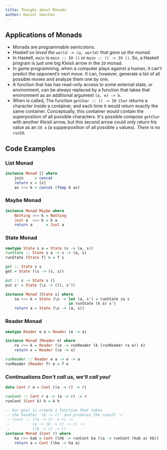 ```yaml
---
title: Thoughs about Monads
author: Daniel Sanchez
---
```


## Applications of Monads
- Monads are programmable semicolons.
- *Haskell so loved the `world -> (a, world)` that gave us the monad.*
- In Haskell, `main` is `main :: IO ()` or `main :: () -> IO ()`. So, a
    Haskell program is just one big Kleisli arrow in the `IO` monad.
- In game programming, when a computer plays against a human, it can’t
    predict the opponent’s next move. It can, however, generate a list
    of all possible moves and analyze them one by one.
- A function that has has read-only access to some external state, or 
    environment, can be always replaced by a function that takes that
    environment as an additional argument `(a, e) -> b`.
- When is called, The function `getChar :: () -> IO Char` returns a 
    character inside a container, and each time it would return exactly
    the same container. Conceptually, this container would contain the
    superposition of all possible characters. It's possible compose
    `getChar` with another *Kleisli* arrow, but this second arrow could
    only return his value as an `IO a` (a supperposition of all possible
    `a` values). *There is no* `runIO`.


## Code Examples

### List Monad
```haskell
instance Monad [] where
    join     = concat
    return x = [x]
    as >>= k = concat (fmap k as)
```

### Maybe Monad
```haskell
instance Monad Maybe where
    Nothing >>= k = Nothing
    Just a  >>= k = k a
    return a      = Just a
```

### State Monad
```haskell
newtype State s a = State (s -> (a, s))
runState :: State s a -> s -> (a, s)
runState (State f) s = f s

get :: State s s
get = State (\s -> (s, s))

put :: s -> State s ()
put s' = State (\s -> ((), s'))

instance Monad (State s) where
    sa >>= k = State (\s -> let (a, s') = runState sa s
                            in runState (k a) s')
    return a = State (\s -> (a, s))
```

### Reader Monad
```haskell
newtype Reader e a = Reader (e -> a)

instance Monad (Reader e) where
    ra >>= k = Reader (\e -> runReader (k (runReader ra e)) e)
    return x = Reader (\e -> x)

runReader :: Reader e a -> e -> a
runReader (Reader f) e = f e
```

### Continuations *Don't call us, we'll call you!*
```haskell
data Cont r a = Cont ((a -> r) -> r)

runCont :: Cont r a -> (a -> r) -> r
runCont (Cont k) h = k h

-- Our goal is create a function that takes
-- the handler `(b -> r)` and produces the result `r`.
-- (>>=) :: ((a -> r) -> r) ->
--          (a -> (b -> r) -> r) ->
--          ((b -> r) -> r)
instance Monad (Cont r) where
    ka >>= kab = Cont (\hb -> runCont ka (\a -> runCont (kab a) hb))
    return a = Cont (\ha -> ha a)
```

